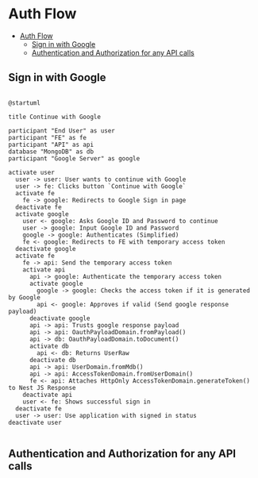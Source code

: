 # Auth Flow

<!-- TOC -->

- [Auth Flow](#auth-flow)
  - [Sign in with Google](#sign-in-with-google)
  - [Authentication and Authorization for any API calls](#authentication-and-authorization-for-any-api-calls)

<!-- /TOC -->

## Sign in with Google


```plantuml

@startuml

title Continue with Google

participant "End User" as user
participant "FE" as fe
participant "API" as api
database "MongoDB" as db
participant "Google Server" as google

activate user
  user -> user: User wants to continue with Google
  user -> fe: Clicks button `Continue with Google`
  activate fe
    fe -> google: Redirects to Google Sign in page
  deactivate fe
  activate google
    user <- google: Asks Google ID and Password to continue
    user -> google: Input Google ID and Password
    google -> google: Authenticates (Simplified)
    fe <- google: Redirects to FE with temporary access token
  deactivate google
  activate fe
    fe -> api: Send the temporary access token
    activate api
      api -> google: Authenticate the temporary access token
      activate google
        google -> google: Checks the access token if it is generated by Google
        api <- google: Approves if valid (Send google response payload)
      deactivate google
      api -> api: Trusts google response payload
      api -> api: OauthPayloadDomain.fromPayload()
      api -> db: OauthPayloadDomain.toDocument()
      activate db
        api <- db: Returns UserRaw
      deactivate db
      api -> api: UserDomain.fromMdb()
      api -> api: AccessTokenDomain.fromUserDomain()
      fe <- api: Attaches HttpOnly AccessTokenDomain.generateToken() to Nest JS Response
    deactivate api
    user <- fe: Shows successful sign in
  deactivate fe
  user -> user: Use application with signed in status
deactivate user


```

## Authentication and Authorization for any API calls

